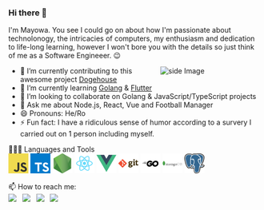 ### Hi there 👋
I'm Mayowa. You see I could go on about how I'm passionate about technolonogy, the intricacies of computers, my enthusiasm and dedication to life-long learning, however I won't bore you with the details so just think of me as a Software Engineeer. :wink:

<img src="https://github.com/sciencepal/sciencepal/blob/master/assets/life_balance.gif" alt="side Image" align="right" width="200" height="auto" />

- 🔭 I’m currently contributing to this awesome project [Dogehouse](https://github.com/benawad/dogehouse.git)
- 🌱 I’m currently learning [Golang](https://github.com/golang/go) & [Flutter](https://github.com/flutter/flutter)
- 👯 I’m looking to collaborate on Golang & JavaScript/TypeScript projects
- 💬 Ask me about Node.js, React, Vue and Football Manager
- 😄 Pronouns: He/Ro
- ⚡ Fun fact: I have a ridiculous sense of humor according to a survery I carried out on 1 person including myself.

👨🏻‍💻 Languages and Tools<br />
  <code><img height="40" src="https://raw.githubusercontent.com/github/explore/80688e429a7d4ef2fca1e82350fe8e3517d3494d/topics/javascript/javascript.png"></code>
  <code><img height="40" src="https://raw.githubusercontent.com/github/explore/80688e429a7d4ef2fca1e82350fe8e3517d3494d/topics/typescript/typescript.png"></code>
  <code><img height="40" src="https://raw.githubusercontent.com/github/explore/80688e429a7d4ef2fca1e82350fe8e3517d3494d/topics/nodejs/nodejs.png"></code>
  <code><img height="40" src="https://raw.githubusercontent.com/github/explore/80688e429a7d4ef2fca1e82350fe8e3517d3494d/topics/react/react.png"></code>
  <code><img height="40" src="https://raw.githubusercontent.com/github/explore/80688e429a7d4ef2fca1e82350fe8e3517d3494d/topics/vue/vue.png"></code>
  <code><img height="40" src="https://raw.githubusercontent.com/github/explore/80688e429a7d4ef2fca1e82350fe8e3517d3494d/topics/git/git.png"></code>
  <code><img height="40" src="https://raw.githubusercontent.com/github/explore/80688e429a7d4ef2fca1e82350fe8e3517d3494d/topics/go/go.png"></code>
  <code><img height="40" src="https://raw.githubusercontent.com/github/explore/80688e429a7d4ef2fca1e82350fe8e3517d3494d/topics/mongodb/mongodb.png"></code>
  <code><img height="40" src="https://raw.githubusercontent.com/github/explore/80688e429a7d4ef2fca1e82350fe8e3517d3494d/topics/postgresql/postgresql.png"></code>

📫 How to reach me:<br />
[<img src="https://github.com/sciencepal/sciencepal/blob/master/assets/discord-round.svg" width="3.5%"/>](https://discord.gg)  &nbsp; [<img src="https://img.icons8.com/color/48/000000/twitter.png" width="3.5%"/>](https://twitter.com/unorthodev)  &nbsp; [<img src="https://img.icons8.com/color/48/000000/linkedin.png" width="3.5%"/>](https://linkedin.com/in/mayowa-ojo-39394b137/)  &nbsp; <a href="mailto:mayowaojo.e@gmail.com"> <img src="https://img.icons8.com/fluent/48/000000/gmail.png" width="3.5%"/>
